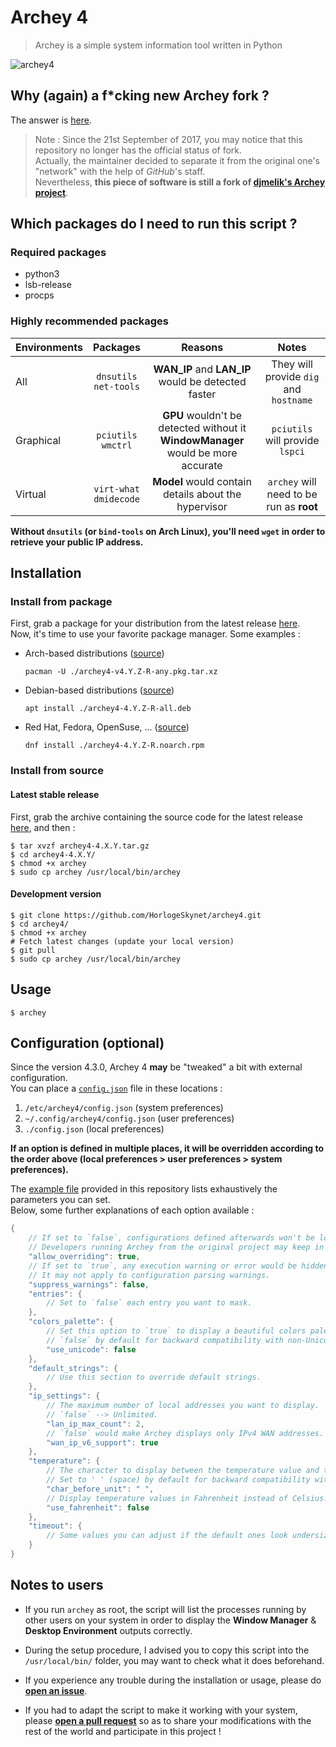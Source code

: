 # Archey 4

> Archey is a simple system information tool written in Python

![archey4](https://horlogeskynet.github.io/img/blog/the-archey-project-what-i-ve-decided-to-do.png?v4.3.1)

## Why (again) a f*cking new Archey fork ?

The answer is [here](https://horlogeskynet.github.io/archey4).

> Note : Since the 21st September of 2017, you may notice that this repository no longer has the official status of fork.  
> Actually, the maintainer decided to separate it from the original one's "network" with the help of _GitHub_'s staff.  
> Nevertheless, **this piece of software is still a fork of [djmelik's Archey project](https://github.com/djmelik/archey.git)**.

## Which packages do I need to run this script ?

### Required packages

* python3
* lsb-release
* procps

### Highly recommended packages

| Environments |  Packages  |                Reasons                | Notes |
| :----------- | :--------: | :-----------------------------------: | :---: |
| All          | `dnsutils`<br>`net-tools` | **WAN_IP** and **LAN_IP** would be detected faster | They will provide `dig` and `hostname` |
| Graphical    |  `pciutils`<br>`wmctrl`  | **GPU** wouldn't be detected without it<br>**WindowManager** would be more accurate | `pciutils` will provide `lspci` |
| Virtual      | `virt-what`<br>`dmidecode` | **Model** would contain details about the hypervisor | `archey` will need to be run as **root** |

**Without `dnsutils` (or `bind-tools` on Arch Linux), you'll need `wget` in order to retrieve your public IP address.**

## Installation

### Install from package

First, grab a package for your distribution from the latest release [here](https://github.com/HorlogeSkynet/archey4/releases/latest).  
Now, it's time to use your favorite package manager. Some examples :

* Arch-based distributions ([source](https://aur.archlinux.org/packages/archey4/))

	```shell
	pacman -U ./archey4-v4.Y.Z-R-any.pkg.tar.xz
	```

* Debian-based distributions ([source](https://labs.pixelswap.fr/HorlogeSkynet/archey4-packaging))

	```shell
	apt install ./archey4-4.Y.Z-R-all.deb
	```

* Red Hat, Fedora, OpenSuse, ... ([source](https://labs.pixelswap.fr/HorlogeSkynet/archey4-packaging))

	```shell
	dnf install ./archey4-4.Y.Z-R.noarch.rpm
	```

### Install from source

#### Latest stable release

First, grab the archive containing the source code for the latest release [here](https://github.com/HorlogeSkynet/archey4/releases/latest), and then :

```shell
$ tar xvzf archey4-4.X.Y.tar.gz
$ cd archey4-4.X.Y/
$ chmod +x archey
$ sudo cp archey /usr/local/bin/archey
```

#### Development version

```shell
$ git clone https://github.com/HorlogeSkynet/archey4.git
$ cd archey4/
$ chmod +x archey
# Fetch latest changes (update your local version)
$ git pull
$ sudo cp archey /usr/local/bin/archey
```

## Usage

```shell
$ archey
```

## Configuration (optional)

Since the version 4.3.0, Archey 4 **may** be "tweaked" a bit with external configuration.  
You can place a [`config.json`](config.json) file in these locations :

1. `/etc/archey4/config.json` (system preferences)
2. `~/.config/archey4/config.json` (user preferences)
3. `./config.json` (local preferences)

**If an option is defined in multiple places, it will be overridden according to the order above (local preferences > user preferences > system preferences).**

The [example file](config.json) provided in this repository lists exhaustively the parameters you can set.  
Below, some further explanations of each option available :

```cpp
{
	// If set to `false`, configurations defined afterwards won't be loaded.
	// Developers running Archey from the original project may keep in there the original `config.json` while having their own external configuration set elsewhere.
	"allow_overriding": true,
	// If set to `true`, any execution warning or error would be hidden.
	// It may not apply to configuration parsing warnings.
	"suppress_warnings": false,
	"entries": {
		// Set to `false` each entry you want to mask.
	},
	"colors_palette": {
		// Set this option to `true` to display a beautiful colors palette.
		// `false` by default for backward compatibility with non-Unicode locales.
		"use_unicode": false
	},
	"default_strings": {
		// Use this section to override default strings.
	},
	"ip_settings": {
		// The maximum number of local addresses you want to display.
		// `false` --> Unlimited.
		"lan_ip_max_count": 2,
		// `false` would make Archey displays only IPv4 WAN addresses.
		"wan_ip_v6_support": true
	},
	"temperature": {
		// The character to display between the temperature value and the unit (as '°' in 53.2°C).
		// Set to ' ' (space) by default for backward compatibility with non-Unicode locales.
		"char_before_unit": " ",
		// Display temperature values in Fahrenheit instead of Celsius.
		"use_fahrenheit": false
	},
	"timeout": {
		// Some values you can adjust if the default ones look undersized for your system (seconds)
	}
}
```

## Notes to users

* If you run `archey` as root, the script will list the processes running by other users on your system in order to display the **Window Manager** & **Desktop Environment** outputs correctly.

* During the setup procedure, I advised you to copy this script into the `/usr/local/bin/` folder, you may want to check what it does beforehand.

* If you experience any trouble during the installation or usage, please do **[open an issue](https://github.com/HorlogeSkynet/archey4/issues/new)**.

* If you had to adapt the script to make it working with your system, please **[open a pull request](https://github.com/HorlogeSkynet/archey4/pulls)** so as to share your modifications with the rest of the world and participate in this project !
